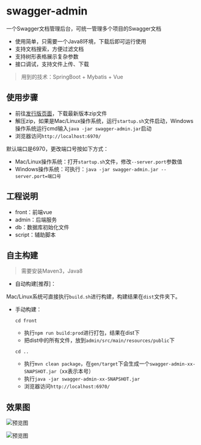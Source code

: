 # swagger-admin

一个Swagger文档管理后台，可统一管理多个项目的Swagger文档

- 使用简单，只需要一个Java8环境，下载后即可运行使用
- 支持文档搜索，方便过滤文档
- 支持树形表格展示复杂参数
- 接口调试，支持文件上传、下载

> 用到的技术：SpringBoot + Mybatis + Vue

## 使用步骤

- 前往[发行版页面](https://gitee.com/durcframework/swagger-admin/releases)，下载最新版本zip文件
- 解压zip，如果是Mac/Linux操作系统，运行`startup.sh`文件启动，Windows操作系统运行cmd输入`java -jar swagger-admin.jar`启动
- 浏览器访问`http://localhost:6970/`


默认端口是6970，更改端口号按如下方式：

- Mac/Linux操作系统：打开`startup.sh`文件，修改`--server.port`参数值
- Windows操作系统：可执行：`java -jar swagger-admin.jar --server.port=端口号`

## 工程说明

- front：前端vue
- admin：后端服务
- db：数据库初始化文件
- script：辅助脚本

## 自主构建

> 需要安装Maven3，Java8

- 自动构建[推荐]：

Mac/Linux系统可直接执行`build.sh`进行构建，构建结果在`dist`文件夹下。

- 手动构建：
    
    `cd front`
    
    - 执行`npm run build:prod`进行打包，结果在dist下
    - 把dist中的所有文件，放到`admin/src/main/resources/public`下
    
    `cd ..`
    
    - 执行`mvn clean package`，在`gen/target`下会生成一个`swagger-admin-xx-SNAPSHOT.jar`（xx表示本号）
    - 执行`java -jar swagger-admin-xx-SNAPSHOT.jar`
    - 浏览器访问`http://localhost:6970/`

## 效果图

![预览图](https://images.gitee.com/uploads/images/2020/0908/143445_bd590c74_332975.png "preview1.png")


![预览图](https://images.gitee.com/uploads/images/2020/0908/143505_c33b6e40_332975.png "preview2.png")
